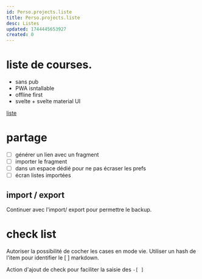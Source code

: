 ```yaml
---
id: Perso.projects.liste
title: Perso.projects.liste
desc: Listes
updated: 1744445653927
created: 0
---
```

# liste de courses.

 - sans pub
 - PWA isntallable
 - offline first
 - svelte + svelte material UI

[liste](https://liste-de-courses.pages.dev/)

# partage 
 
- [ ] générer un lien avec un fragment 
- [ ] importer le fragment 
- [ ] dans un espace dédié pour ne pas écraser les prefs 
- [ ] écran listes importées 

## import / export 

 Continuer avec l'import/ export pour permettre le backup.


# check list

Autoriser la possibilité de cocher les cases en mode vie. Utiliser un hash de l'item pour identifier le [ ] markdown.

Action d'ajout de check pour faciliter la saisie des `-[ ]`


